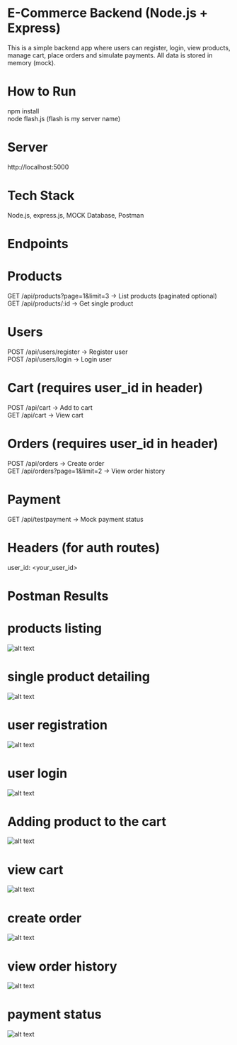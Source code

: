 # E-Commerce Backend (Node.js + Express)
This is a simple backend app where users can register, login, view products, manage cart, place orders and simulate payments. All data is stored in memory (mock).

# How to Run
npm install  
node flash.js
(flash is my server name)
# Server
http://localhost:5000

# Tech Stack
Node.js,
express.js,
MOCK Database,
Postman

# Endpoints

# Products
GET    /api/products?page=1&limit=3    → List products (paginated optional)  
GET    /api/products/:id               → Get single product

# Users
POST   /api/users/register             → Register user  
POST   /api/users/login                → Login user

# Cart (requires user_id in header)
POST   /api/cart                       → Add to cart  
GET    /api/cart                       → View cart

# Orders (requires user_id in header)
POST   /api/orders                     → Create order  
GET    /api/orders?page=1&limit=2     → View order history

# Payment
GET    /api/testpayment                → Mock payment status

# Headers (for auth routes)
user_id: <your_user_id>

# Postman Results
# products listing 
![alt text](/backend/postman/1.png)
# single product detailing
![alt text](/backend/postman/2.png)
# user registration
![alt text](/backend/postman/3.png)
# user login
![alt text](/backend/postman/4.png)
# Adding product to the cart
![alt text](/backend/postman/5.png)
# view cart
![alt text](/backend/postman/6.png)
# create order
![alt text](/backend/postman/7.png)
# view order history 
![alt text](/backend/postman/8.png)
# payment status
![alt text](/backend/postman/9.png)


